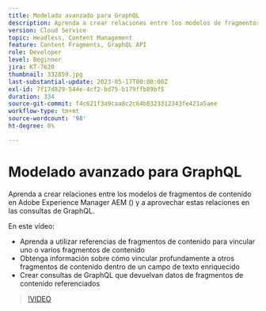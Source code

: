 ```yaml
---
title: Modelado avanzado para GraphQL
description: Aprenda a crear relaciones entre los modelos de fragmentos de contenido en Adobe Experience Manager AEM () y a aprovechar estas relaciones en las consultas de GraphQL.
version: Cloud Service
topic: Headless, Content Management
feature: Content Fragments, GraphQL API
role: Developer
level: Beginner
jira: KT-7620
thumbnail: 332859.jpg
last-substantial-update: 2023-05-17T00:00:00Z
exl-id: 7f17d829-544e-4cf2-bd75-b179ffb89bf5
duration: 334
source-git-commit: f4c621f3a9caa8c2c64b8323312343fe421a5aee
workflow-type: tm+mt
source-wordcount: '98'
ht-degree: 0%

---
```


# Modelado avanzado para GraphQL

Aprenda a crear relaciones entre los modelos de fragmentos de contenido en Adobe Experience Manager AEM () y a aprovechar estas relaciones en las consultas de GraphQL.

En este vídeo:

+ Aprenda a utilizar referencias de fragmentos de contenido para vincular uno o varios fragmentos de contenido
+ Obtenga información sobre cómo vincular profundamente a otros fragmentos de contenido dentro de un campo de texto enriquecido
+ Crear consultas de GraphQL que devuelvan datos de fragmentos de contenido referenciados

>[!VIDEO](https://video.tv.adobe.com/v/332859?quality=12&learn=on)
